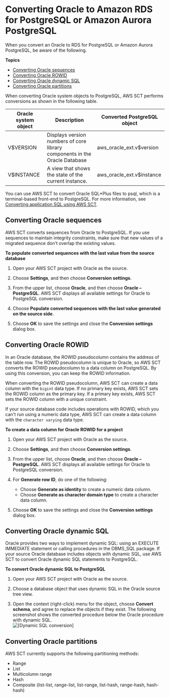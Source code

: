 # Converting Oracle to Amazon RDS for PostgreSQL or Amazon Aurora PostgreSQL<a name="CHAP_Source.Oracle.ToPostgreSQL"></a>

When you convert an Oracle to RDS for PostgreSQL or Amazon Aurora PostgreSQL, be aware of the following\.

**Topics**
+ [Converting Oracle sequences](#CHAP_Source.Oracle.ToPostgreSQL.ConvertSequences)
+ [Converting Oracle ROWID](#CHAP_Source.Oracle.ToPostgreSQL.ConvertRowID)
+ [Converting Oracle dynamic SQL](#CHAP_Source.Oracle.ToPostgreSQL.DynamicSQL)
+ [Converting Oracle partitions](#CHAP_Source.Oracle.ToPostgreSQL.PG10Partitioning)

When converting Oracle system objects to PostgreSQL, AWS SCT performs conversions as shown in the following table\.


| Oracle system object | Description | Converted PostgreSQL object | 
| --- | --- | --- | 
| V$VERSION  | Displays version numbers of core library components in the Oracle Database | aws\_oracle\_ext\.v$version | 
| V$INSTANCE | A view that shows the state of the current instance\. | aws\_oracle\_ext\.v$instance | 

You can use AWS SCT to convert Oracle SQL\*Plus files to psql, which is a terminal\-based front\-end to PostgreSQL\. For more information, see [Converting application SQL using AWS SCT](CHAP_Converting.App.md)\.

## Converting Oracle sequences<a name="CHAP_Source.Oracle.ToPostgreSQL.ConvertSequences"></a>

AWS SCT converts sequences from Oracle to PostgreSQL\. If you use sequences to maintain integrity constraints, make sure that new values of a migrated sequence don't overlap the existing values\.

**To populate converted sequences with the last value from the source database**

1. Open your AWS SCT project with Oracle as the source\.

1. Choose **Settings**, and then choose **Conversion settings**\. 

1. From the upper list, choose **Oracle**, and then choose **Oracle – PostgreSQL**\. AWS SCT displays all available settings for Oracle to PostgreSQL conversion\. 

1. Choose **Populate converted sequences with the last value generated on the source side**\.

1. Choose **OK** to save the settings and close the **Conversion settings** dialog box\. 

## Converting Oracle ROWID<a name="CHAP_Source.Oracle.ToPostgreSQL.ConvertRowID"></a>

 In an Oracle database, the ROWID pseudocolumn contains the address of the table row\. The ROWID pseudocolumn is unique to Oracle, so AWS SCT converts the ROWID pseudocolumn to a data column on PostgreSQL\. By using this conversion, you can keep the ROWID information\. 

When converting the ROWID pseudocolumn, AWS SCT can create a data column with the `bigint` data type\. If no primary key exists, AWS SCT sets the ROWID column as the primary key\. If a primary key exists, AWS SCT sets the ROWID column with a unique constraint\.

If your source database code includes operations with ROWID, which you can't run using a numeric data type, AWS SCT can create a data column with the `character varying` data type\.

**To create a data column for Oracle ROWID for a project**

1. Open your AWS SCT project with Oracle as the source\.

1. Choose **Settings**, and then choose **Conversion settings**\. 

1. From the upper list, choose **Oracle**, and then choose **Oracle – PostgreSQL**\. AWS SCT displays all available settings for Oracle to PostgreSQL conversion\. 

1. For **Generate row ID**, do one of the following: 
   + Choose **Generate as identity** to create a numeric data column\.
   + Choose **Generate as character domain type** to create a character data column\.

1. Choose **OK** to save the settings and close the **Conversion settings** dialog box\. 

## Converting Oracle dynamic SQL<a name="CHAP_Source.Oracle.ToPostgreSQL.DynamicSQL"></a>

 Oracle provides two ways to implement dynamic SQL: using an EXECUTE IMMEDIATE statement or calling procedures in the DBMS\_SQL package\. If your source Oracle database includes objects with dynamic SQL, use AWS SCT to convert Oracle dynamic SQL statements to PostgreSQL\.

**To convert Oracle dynamic SQL to PostgreSQL**

1. Open your AWS SCT project with Oracle as the source\.

1. Choose a database object that uses dynamic SQL in the Oracle source tree view\.

1. Open the context \(right\-click\) menu for the object, choose **Convert schema**, and agree to replace the objects if they exist\. The following screenshot shows the converted procedure below the Oracle procedure with dynamic SQL\.  
![\[Dynamic SQL conversion\]](http://docs.aws.amazon.com/SchemaConversionTool/latest/userguide/images/dynamicsql1.png)

## Converting Oracle partitions<a name="CHAP_Source.Oracle.ToPostgreSQL.PG10Partitioning"></a>

AWS SCT currently supports the following partitioning methods: 
+ Range
+ List
+ Multicolumn range
+ Hash
+ Composite \(list\-list, range\-list, list\-range, list\-hash, range\-hash, hash\-hash\)